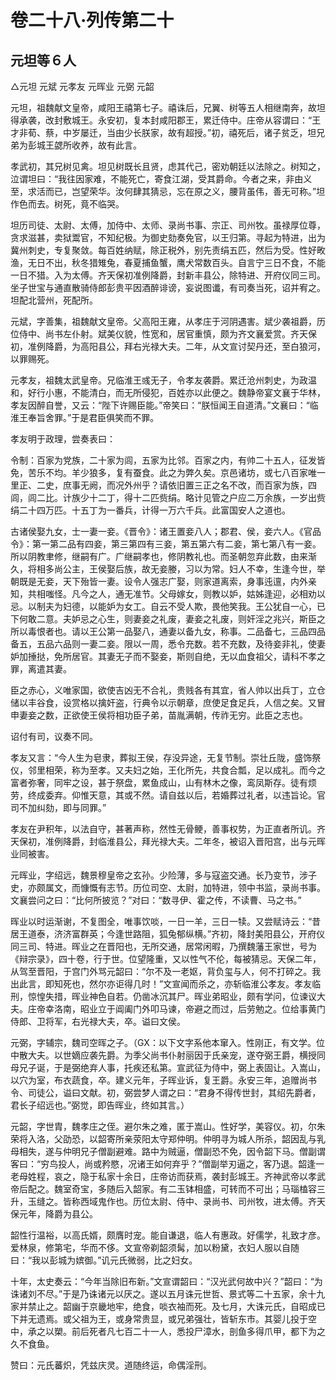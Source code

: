 # 卷二十八·列传第二十

## 元坦等６人

△元坦 元斌 元孝友 元晖业 元弼 元韶

元坦，祖魏献文皇帝，咸阳王禧第七子。禧诛后，兄翼、树等五人相继南奔，故坦得承袭，改封敷城王。永安初，复本封咸阳郡王，累迁侍中。庄帝从容谓曰：“王才非荀、蔡，中岁屡迁，当由少长朕家，故有超授。”初，禧死后，诸子贫乏，坦兄弟为彭城王勰所收养，故有此言。

孝武初，其兄树见禽。坦见树既长且贤，虑其代己，密劝朝廷以法除之。树知之，泣谓坦曰：“我往因家难，不能死亡，寄食江湖，受其爵命。今者之来，非由义至，求活而已，岂望荣华。汝何肆其猜忌，忘在原之义，腰背虽伟，善无可称。”坦作色而去。树死，竟不临哭。

坦历司徒、太尉、太傅，加侍中、太师、录尚书事、宗正、司州牧。虽禄厚位尊，贪求滋甚，卖狱鬻官，不知纪极。为御史劾奏免官，以王归第。寻起为特进，出为冀州刺史，专复聚敛。每百姓纳赋，除正税外，别先责绢五匹，然后为受。性好畋渔，无日不出，秋冬猎雉兔，春夏捕鱼蟹，鹰犬常数百头。自言宁三日不食，不能一日不猎。入为太傅。齐天保初准例降爵，封新丰县公，除特进、开府仪同三司。坐子世宝与通直散骑侍郎彭贵平因酒醉诽谤，妄说图谶，有司奏当死，诏并宥之。坦配北营州，死配所。

元斌，字善集，祖魏献文皇帝。父高阳王雍，从孝庄于河阴遇害。斌少袭祖爵，历位侍中、尚书左仆射。斌美仪貌，性宽和，居官重慎，颇为齐文襄爱赏。齐天保初，准例降爵，为高阳县公，拜右光禄大夫。二年，从文宣讨契丹还，至白狼河，以罪赐死。

元孝友，祖魏太武皇帝。兄临淮王彧无子，令孝友袭爵。累迁沧州刺史，为政温和，好行小惠，不能清白，而无所侵犯，百姓亦以此便之。魏静帝宴文襄于华林，孝友因醉自誉，又云：“陛下许赐臣能。”帝笑曰：“朕恒闻王自道清。”文襄曰：“临淮王奉旨舍罪。”于是君臣俱笑而不罪。

孝友明于政理，尝奏表曰：

令制：百家为党族，二十家为闾，五家为比邻。百家之内，有帅二十五人，征发皆免，苦乐不均。羊少狼多，复有蚕食。此之为弊久矣。京邑诸坊，或七八百家唯一里正、二史，庶事无阙，而况外州乎？请依旧置三正之名不改，而百家为族，四闾，闾二比。计族少十二丁，得十二匹赀绢。略计见管之户应二万余族，一岁出赀绢二十四万匹。十五丁为一番兵，计得一万六千兵。此富国安人之道也。

古诸侯娶九女，士一妻一妾。《晋令》：诸王置妾八人；郡君、侯，妾六人。《官品令》：第一第二品有四妾，第三第四有三妾，第五第六有二妾，第七第八有一妾。所以阴教聿修，继嗣有广。广继嗣孝也，修阴教礼也。而圣朝忽弃此数，由来渐久，将相多尚公主，王侯娶后族，故无妾媵，习以为常。妇人不幸，生逢今世，举朝既是无妾，天下殆皆一妻。设令人强志广娶，则家道离索，身事迍邅，内外亲知，共相嗤怪。凡今之人，通无准节。父母嫁女，则教以妒，姑姊逢迎，必相劝以忌。以制夫为妇德，以能妒为女工。自云不受人欺，畏他笑我。王公犹自一心，已下何敢二意。夫妒忌之心生，则妻妾之礼废，妻妾之礼废，则奸淫之兆兴，斯臣之所以毒恨者也。请以王公第一品娶八，通妻以备九女，称事。二品备七，三品四品备五，五品六品则一妻二妾。限以一周，悉令充数。若不充数，及待妾非礼，使妻妒加捶挞，免所居官。其妻无子而不娶妾，斯则自绝，无以血食祖父，请科不孝之罪，离遣其妻。

臣之赤心，义唯家国，欲使吉凶无不合礼，贵贱各有其宜，省人帅以出兵丁，立仓储以丰谷食，设赏格以擒奸盗，行典令以示朝章，庶使足食足兵，人信之矣。又冒申妻妾之数，正欲使王侯将相功臣子弟，苗胤满朝，传祚无穷。此臣之志也。

诏付有司，议奏不同。

孝友又言：“今人生为皂隶，葬拟王侯，存没异途，无复节制。崇壮丘陇，盛饰祭仪，邻里相荣，称为至孝。又夫妇之始，王化所先，共食合瓢，足以成礼。而今之富者弥奢，同牢之设，甚于祭盘，累鱼成山，山有林木之像，鸾凤斯存。徒有烦劳，终成委弃。仰惟天意，其或不然。请自兹以后，若婚葬过礼者，以违旨论。官司不加纠劾，即与同罪。”

孝友在尹积年，以法自守，甚著声称，然性无骨鲠，善事权势，为正直者所讥。齐天保初，准例降爵，封临淮县公，拜光禄大夫。二年冬，被诏入晋阳宫，出与元晖业同被害。

元晖业，字绍远，魏景穆皇帝之玄孙。少险薄，多与寇盗交通。长乃变节，涉子史，亦颇属文，而慷慨有志节。历位司空、太尉，加特进，领中书监，录尚书事。文襄尝问之曰：“比何所披览？”对曰：“数寻伊、霍之传，不读曹、马之书。”

晖业以时运渐谢，不复图全，唯事饮啖，一日一羊，三日一犊。又尝赋诗云：“昔居王道泰，济济富群英；今逢世路阻，狐兔郁纵横。”齐初，降封美阳县公，开府仪同三司、特进。晖业之在晋阳也，无所交通，居常闲暇，乃撰魏藩王家世，号为《辩宗录》，四十卷，行于世。位望隆重，又以性气不伦，每被猜忌。天保二年，从驾至晋阳，于宫门外骂元韶曰：“尔不及一老妪，背负玺与人，何不打碎之。我出此言，即知死也，然尔亦讵得几时！”文宣闻而杀之，亦斩临淮公孝友。孝友临刑，惊惶失措，晖业神色自若。仍凿冰沉其尸。晖业弟昭业，颇有学问，位谏议大夫。庄帝幸洛南，昭业立于阊阖门外叩马谏，帝避之而过，后劳勉之。位给事黄门侍郎、卫将军，右光禄大夫，卒。谥曰文侯。

元弼，字辅宗，魏司空晖之子。（GX：以下文字系他本窜入。性刚正，有文学。位中散大夫。以世嫡应袭先爵。为季父尚书仆射丽因于氏亲宠，遂夺弼王爵，横授同母兄子诞，于是弼绝弃人事，托疾还私第。宣武征为侍中，弼上表固让。入嵩山，以穴为室，布衣蔬食，卒。建义元年，子晖业诉，复王爵。永安三年，追赠尚书令、司徒公，谥曰文献。初，弼尝梦人谓之曰：“君身不得传世封，其绍先爵者，君长子绍远也。”弼觉，即告晖业，终如其言。）

元韶，字世胄，魏孝庄之侄。避尔朱之难，匿于嵩山。性好学，美容仪。初，尔朱荣将入洛，父劭恐，以韶寄所亲荥阳太守郑仲明。仲明寻为城人所杀，韶因乱与乳母相失，遂与仲明兄子僧副避难。路中为贼逼，僧副恐不免，因令韶下马。僧副谓客曰：“穷鸟投人，尚或矜愍，况诸王如何弃乎？”僧副举刃逼之，客乃退。韶逢一老母姓程，哀之，隐于私家十余日，庄帝访而获焉，袭封彭城王。齐神武帝以孝武帝后配之。魏室奇宝，多随后入韶家。有二玉钵相盛，可转而不可出；马瑙榼容三升，玉缝之。皆称西域鬼作也。历位太尉、侍中、录尚书、司州牧，进太傅。齐天保元年，降爵为县公。

韶性行温裕，以高氏婿，颇膺时宠。能自谦退，临人有惠政。好儒学，礼致才彦。爱林泉，修第宅，华而不侈。文宣帝剃韶须髯，加以粉黛，衣妇人服以自随曰：“我以彭城为嫔御。”讥元氏微弱，比之妇女。

十年，太史奏云：“今年当除旧布新。”文宣谓韶曰：“汉光武何故中兴？”韶曰：“为诛诸刘不尽。”于是乃诛诸元以厌之。遂以五月诛元世哲、景式等二十五家，余十九家并禁止之。韶幽于京畿地牢，绝食，啖衣袖而死。及七月，大诛元氏，自昭成已下并无遗焉。或父祖为王，或身常贵显，或兄弟强壮，皆斩东市。其婴儿投于空中，承之以槊。前后死者凡七百二十一人，悉投尸漳水，剖鱼多得爪甲，都下为之久不食鱼。

赞曰：元氏蕃炽，凭兹庆灵。道随终运，命偶淫刑。
